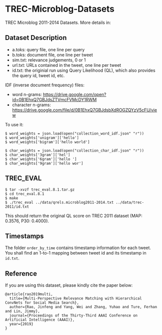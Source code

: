 # TREC-Microblog-Datasets
TREC Microblog 2011-2014 Datasets. More details in:

## Dataset Description
- a.toks: query file, one line per query
- b.toks: document file, one line per tweet
- sim.txt: relevance judgements, 0 or 1
- url.txt: URLs contained in the tweet, one line per tweet
- id.txt: the originial run using Query Likelihood (QL), which also provides the query id, tweet id, etc.

IDF (inverse document frequency) files:
- word n-grams: https://drive.google.com/open?id=0B1EhxQ7GBJdsZTVmcFVMcDY1RWM
- character n-grams: https://drive.google.com/file/d/0B1EhxQ7GBJdsbXdROGZQYzV5cFU/view

To use it:
```
$ word_weights = json.load(open("collection_word_idf.json" "r"))
$ word_weights['unigram']['hello']
$ word_weights['bigram']['hello world']

$ char_weights = json.load(open("collection_char_idf.json" "r"))
$ char_weights['3gram']['hel']
$ char_weights['6gram']['hello ']
$ char_weights['9gram']['hello wor']
```

## TREC_EVAL
```
$ tar -xvzf trec_eval.8.1.tar.gz
$ cd trec_eval.8.1
$ make
$ ./trec_eval ../data/qrels.microblog2011-2014.txt ../data/trec-2011/id.txt
```
This should return the original QL score on TREC 2011 dataset (MAP: 0.3576, P30: 0.4000).

## Timestamps
The folder `order_by_time` contains timestamp information for each tweet. You shall find an 1-to-1 mapping between tweet id and its timestamp in `id.txt`.

## Reference
If you are using this dataset, please kindly cite the paper below:
```
@article{rao2019multi,
  title={Multi-Perspective Relevance Matching with Hierarchical ConvNets for Social Media Search},
  author={Rao, Jinfeng and Yang, Wei and Zhang, Yuhao and Ture, Ferhan and Lin, Jimmy},
  journal={Proceedings of the Thirty-Third AAAI Conference on Artificial Intelligence (AAAI)},
  year={2019}
}
```
